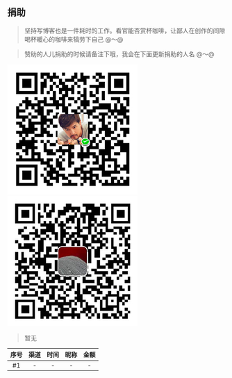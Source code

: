 ## 捐助

> 坚持写博客也是一件耗时的工作。看官能否赏杯咖啡，让鄙人在创作的间隙喝杯暖心的咖啡来犒劳下自己 @～@

> 赞助的人儿捐助的时候请备注下哦，我会在下面更新捐助的人名 @～@

![wechatpay](./imgs/wechatpay.jpg) ![alipay](./imgs/alipay.jpg)

> 暂无

|序号|渠道|时间|昵称|金额|
|:---:|:---:|:---:|:---:|:---:|
|#1|-|-|-|-|